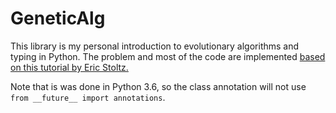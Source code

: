 # GeneticAlg
This library is my personal introduction to evolutionary algorithms and typing in Python. The problem and most of the code are implemented [based on this tutorial by Eric Stoltz.](https://towardsdatascience.com/evolution-of-a-salesman-a-complete-genetic-algorithm-tutorial-for-python-6fe5d2b3ca35) 

Note that is was done in Python 3.6, so the class annotation will not use `from __future__ import annotations`.

